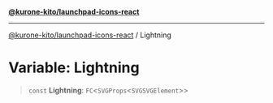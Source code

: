[**@kurone-kito/launchpad-icons-react**](../README.md)

***

[@kurone-kito/launchpad-icons-react](../globals.md) / Lightning

# Variable: Lightning

> `const` **Lightning**: `FC`\<`SVGProps`\<`SVGSVGElement`\>\>
